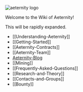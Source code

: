 ![aeternity logo](http://www.coinagenda.com/assets/img/sponsor/aeternity.jpg)

Welcome to the Wiki of Aeternity!

This will be rapidly expanded.

* [[Understanding-Aeternity]]
* [[Getting-Started]]
* [[Aeternity-Contracts]]
* [[Aeternity-Team]]
* [Aeternity-Blog](https://blog.aeternity.com/)
* [[Mining]]
* [[Frequently-Asked-Questions]]
* [[Research-and-Theory]]
* [[Contacts-and-Groups]]
* [[Bounty]]

